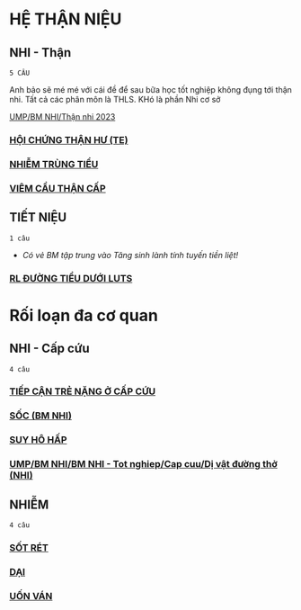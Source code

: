 # HỆ THẬN NIỆU  
## NHI - Thận  
`5 CÂU`  
Anh bảo sẽ mé mé với cái đề để sau bữa học tốt nghiệp không đụng tới thận nhi. Tất cả các phân môn là THLS. KHó là phần Nhi cơ sở  
[UMP/BM NHI/Thận nhi 2023](./UMP/BM%20NHI/Th%E1%BA%ADn%20nhi%202023.md)  
### [HỘI CHỨNG THẬN HƯ (TE)](./UMP/BM%20NHI/BM%20NHI%20-%20Tot%20nghiep/Than/H%E1%BB%98I%20CH%E1%BB%A8NG%20TH%E1%BA%ACN%20H%C6%AF%20(TE).md)  
### [NHIỄM TRÙNG TIỂU](./UMP/BM%20NHI/BM%20NHI%20-%20Tot%20nghiep/Than/NHI%E1%BB%84M%20TR%C3%99NG%20TI%E1%BB%82U.md)  
### [VIÊM CẦU THẬN CẤP](./UMP/BM%20NHI/BM%20NHI%20-%20Tot%20nghiep/Than/VI%C3%8AM%20C%E1%BA%A6U%20TH%E1%BA%ACN%20C%E1%BA%A4P.md)    
  
## TIẾT NIỆU  
`1 câu`  
- _Có vẻ BM tập trung vào Tăng sinh lành tính tuyến tiền liệt!_  
### [RL ĐƯỜNG TIỂU DƯỚI LUTS](./UMP/BM%20TI%E1%BA%BET%20NI%E1%BB%86U/RL%20%C4%90%C6%AF%E1%BB%9CNG%20TI%E1%BB%82U%20D%C6%AF%E1%BB%9AI%20LUTS.md)  
  
# Rối loạn đa cơ quan  
## NHI - Cấp cứu  
`4 câu`  
### [TIẾP CẬN TRẺ NẶNG Ở CẤP CỨU](./UMP/BM%20NHI/BM%20NHI%20-%20Tot%20nghiep/Cap%20cuu/TI%E1%BA%BEP%20C%E1%BA%ACN%20TR%E1%BA%BA%20N%E1%BA%B6NG%20%E1%BB%9E%20C%E1%BA%A4P%20C%E1%BB%A8U.md)  
### [SỐC (BM NHI)](./UMP/BM%20NHI/BM%20NHI%20-%20Tot%20nghiep/Cap%20cuu/S%E1%BB%90C%20(BM%20NHI).md)  
### [SUY HÔ HẤP](SUY%20H%C3%94%20H%E1%BA%A4P.md)  
### [UMP/BM NHI/BM NHI - Tot nghiep/Cap cuu/Dị vật đường thở (NHI)](./UMP/BM%20NHI/BM%20NHI%20-%20Tot%20nghiep/Cap%20cuu/D%E1%BB%8B%20v%E1%BA%ADt%20%C4%91%C6%B0%E1%BB%9Dng%20th%E1%BB%9F%20(NHI).md)  
## NHIỄM  
`4 câu`  
### [SỐT RÉT](./UMP/BM%20NHI%E1%BB%84M/S%E1%BB%90T%20R%C3%89T.md)  
### [DẠI](./UMP/BM%20NHI%E1%BB%84M/D%E1%BA%A0I.md)  
### [UỐN VÁN](./UMP/BM%20NHI%E1%BB%84M/U%E1%BB%90N%20V%C3%81N.md)  
  
  
